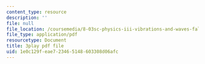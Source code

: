 ```yaml
---
content_type: resource
description: ''
file: null
file_location: /coursemedia/8-03sc-physics-iii-vibrations-and-waves-fall-2016/1e0c129feae723465148603308d06afc_I0YACDaY-ww.pdf
file_type: application/pdf
resourcetype: Document
title: 3play pdf file
uid: 1e0c129f-eae7-2346-5148-603308d06afc
---
```

